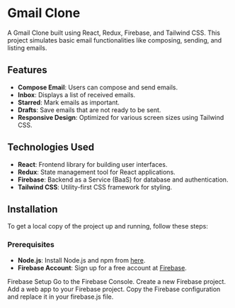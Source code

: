 # Gmail Clone

A Gmail Clone built using React, Redux, Firebase, and Tailwind CSS. This project simulates basic email functionalities like composing, sending, and listing emails.

## Features

- **Compose Email**: Users can compose and send emails.
- **Inbox**: Displays a list of received emails.
- **Starred**: Mark emails as important.
- **Drafts**: Save emails that are not ready to be sent.
- **Responsive Design**: Optimized for various screen sizes using Tailwind CSS.

## Technologies Used

- **React**: Frontend library for building user interfaces.
- **Redux**: State management tool for React applications.
- **Firebase**: Backend as a Service (BaaS) for database and authentication.
- **Tailwind CSS**: Utility-first CSS framework for styling.

## Installation

To get a local copy of the project up and running, follow these steps:

### Prerequisites

- **Node.js**: Install Node.js and npm from [here](https://nodejs.org/).
- **Firebase Account**: Sign up for a free account at [Firebase](https://firebase.google.com/).

Firebase Setup
Go to the Firebase Console.
Create a new Firebase project.
Add a web app to your Firebase project.
Copy the Firebase configuration and replace it in your firebase.js file.



